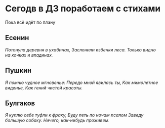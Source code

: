 # Сегодв в ДЗ поработаем с стихами #

Пока всё идёт по плану 

## Есенин ##

*Потонула деревня в ухабинах,
Заслонили избенки леса.
Только видно на кочках и впадинах.*

## Пушкин ##

*Я помню чудное мгновенье:
Передо мной явилась ты,
Как мимолетное виденье,
Как гений чистой красоты.*

## Булгаков ##

*Я куплю себе туфли к фраку,
Буду петь по ночам псалом
Заведу большую собаку.
Ничего, как-нибудь проживем.*

